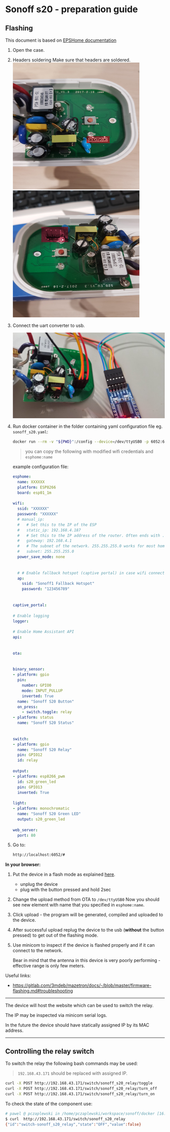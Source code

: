 # Sonoff s20 - preparation guide

## Flashing

This document is based on
[EPSHome documentation](https://esphome.io/devices/sonoff_s20.html)

1. Open the case.

1. Headers soldering
    Make sure that headers are soldered.
    <img src="images/sonoff_without_header.jpg" width=400 height=400>
    <img src="images/sonoff_with_header.jpg" width=400 height=400>

1. Connect the uart converter to usb.

    ![uart connection](images/sonoff-s20-uart.jpg)

1. Run docker container in the folder containing yaml
    configuration file  eg. `sonoff_s20.yaml`:

    ```sh
    docker run --rm -v "${PWD}":/config --device=/dev/ttyUSB0 -p 6052:6052 -it esphome/esphome
    ```

    > you can copy the following with modified wifi
    credentials and `esphome:name`

    example configuration file:

    ```yml
    esphome:
      name: XXXXXX
      platform: ESP8266
      board: esp01_1m

    wifi:
      ssid: "XXXXXX"
      password: "XXXXXX"
      # manual_ip:
      #   # Set this to the IP of the ESP
      #   static_ip: 192.168.4.187
      #   # Set this to the IP address of the router. Often ends with .1
      #   gateway: 192.168.4.1
      #   # The subnet of the network. 255.255.255.0 works for most home networks.
      #   subnet: 255.255.255.0
      power_save_mode: none


      # # Enable fallback hotspot (captive portal) in case wifi connection fails
      ap:
        ssid: "Sonoff1 Fallback Hotspot"
        password: "123456789"


    captive_portal:

    # Enable logging
    logger:

    # Enable Home Assistant API
    api:


    ota:


    binary_sensor:
    - platform: gpio
      pin:
        number: GPIO0
        mode: INPUT_PULLUP
        inverted: True
      name: "Sonoff S20 Button"
      on_press:
        - switch.toggle: relay
    - platform: status
      name: "Sonoff S20 Status"


    switch:
    - platform: gpio
      name: "Sonoff S20 Relay"
      pin: GPIO12
      id: relay

    output:
    - platform: esp8266_pwm
      id: s20_green_led
      pin: GPIO13
      inverted: True

    light:
    - platform: monochromatic
      name: "Sonoff S20 Green LED"
      output: s20_green_led

    web_server:
      port: 80
    ```

1. Go to:

    ```sh
    http://localhost:6052/#
    ```

**In your browser:**

1. Put the device in a flash mode as explained
    [here](https://esphome.io/devices/sonoff_s20.html#step-4-uploading-firmware).

    - unplug the device
    - plug with the button pressed and hold 2sec

1. Change the upload method from OTA to `/dev/ttyUSB0`
    Now you should see new element with name that you specified in
    `esphome:name`.
1. Click upload - the program will be generated, compiled
    and uploaded to the device.

1. After successful upload replug the device to the usb
    (**without** the button pressed)
    to get out of the flashing mode.

1. Use minicom to inspect if the device is flashed properly and
    if it can connect to the network.

    Bear in mind that the antenna in this device is very poorly
    performing - effective range is only few meters.

Useful links:

- <https://gitlab.com/3mdeb/mazetron/docs/-/blob/master/firmware-flashing.md#troubleshooting>

---

The device will host the website which can be used to switch the relay.

The IP may be inspected via minicom serial logs.

In the future the device should have statically assigned IP by its
MAC address.

---

## Controlling the relay switch

To switch the relay the following bash commands may be used:

> `192.168.43.171` should be replaced with assigned IP.

```sh
curl -X POST http://192.168.43.171/switch/sonoff_s20_relay/toggle
curl -X POST http://192.168.43.171/switch/sonoff_s20_relay/turn_off
curl -X POST http://192.168.43.171/switch/sonoff_s20_relay/turn_on
```

To check the state of the component use:

```sh
# pawel @ pczaplewski in /home/pczaplewski/workspace/sonoff/docker [16:28:02] C:1
$ curl  http://192.168.43.171/switch/sonoff_s20_relay
{"id":"switch-sonoff_s20_relay","state":"OFF","value":false}
```

